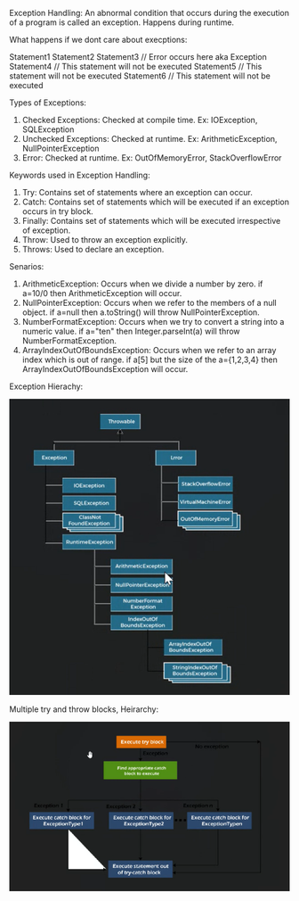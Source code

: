 Exception Handling:
 An abnormal condition that occurs during the execution of a program is called an exception.
 Happens during runtime.

What happens if we dont care about execptions:

Statement1
Statement2
Statement3 // Error occurs here aka Exception
Statement4 // This statement will not be executed
Statement5 // This statement will not be executed
Statement6 // This statement will not be executed

Types of Exceptions:

1. Checked Exceptions: Checked at compile time. Ex: IOException, SQLException
2. Unchecked Exceptions: Checked at runtime. Ex: ArithmeticException, NullPointerException
3. Error: Checked at runtime. Ex: OutOfMemoryError, StackOverflowError

Keywords used in Exception Handling:

1. Try: Contains set of statements where an exception can occur.
2. Catch: Contains set of statements which will be executed if an exception occurs in try block.
3. Finally: Contains set of statements which will be executed irrespective of exception.
4. Throw: Used to throw an exception explicitly.
5. Throws: Used to declare an exception.

Senarios:

1. ArithmeticException: Occurs when we divide a number by zero.
   if a=10/0 then ArithmeticException will occur.
2. NullPointerException: Occurs when we refer to the members of a null object.
   if a=null then a.toString() will throw NullPointerException.
3. NumberFormatException: Occurs when we try to convert a string into a numeric value.
   if a="ten" then Integer.parseInt(a) will throw NumberFormatException.
4. ArrayIndexOutOfBoundsException: Occurs when we refer to an array index which is out of range.
   if a[5] but the size of the a={1,2,3,4} then ArrayIndexOutOfBoundsException will occur.

Exception Hierachy:

![1684126385015](image/ExceptionHandling/1684126385015.png)


Multiple try and throw blocks, Heirarchy:

![1684126967141](image/ExceptionHandling/1684126967141.png)
